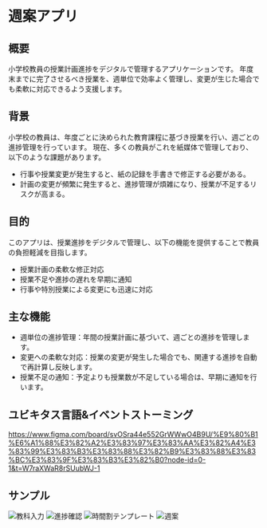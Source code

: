# 週案アプリ

## 概要
小学校教員の授業計画進捗をデジタルで管理するアプリケーションです。
年度末までに完了させるべき授業を、週単位で効率よく管理し、変更が生じた場合でも柔軟に対応できるよう支援します。

## 背景
小学校の教員は、年度ごとに決められた教育課程に基づき授業を行い、週ごとの進捗管理を行っています。
現在、多くの教員がこれを紙媒体で管理しており、以下のような課題があります。 
- 行事や授業変更が発生すると、紙の記録を手書きで修正する必要がある。
- 計画の変更が頻繁に発生すると、進捗管理が煩雑になり、授業が不足するリスクが高まる。

## 目的
このアプリは、授業進捗をデジタルで管理し、以下の機能を提供することで教員の負担軽減を目指します。
- 授業計画の柔軟な修正対応
- 授業不足や進捗の遅れを早期に通知
- 行事や特別授業による変更にも迅速に対応

## 主な機能
- 週単位の進捗管理：年間の授業計画に基づいて、週ごとの進捗を管理します。
- 変更への柔軟な対応：授業の変更が発生した場合でも、関連する進捗を自動で再計算し反映します。
- 授業不足の通知：予定よりも授業数が不足している場合は、早期に通知を行います。


## ユビキタス言語&イベントストーミング
https://www.figma.com/board/svOSra44e552GrWWwO4B9U/%E9%80%B1%E6%A1%88%E3%82%A2%E3%83%97%E3%83%AA%E3%82%A4%E3%83%99%E3%83%B3%E3%83%88%E3%82%B9%E3%83%88%E3%83%BC%E3%83%9F%E3%83%B3%E3%82%B0?node-id=0-1&t=W7raXWaR8rSUubWJ-1

## サンプル
![教科入力](https://github.com/user-attachments/assets/1fe76900-7114-42e7-8ef1-db62504b9243)
![進捗確認](https://github.com/user-attachments/assets/5ee9fc6a-7228-4c89-81c1-a79e2856e62a)
![時間割テンプレート](https://github.com/user-attachments/assets/8a1120dc-56dc-4b03-b62d-ccc2f76da61f)
![週案](https://github.com/user-attachments/assets/373932b0-6b15-4f26-b7ab-cdbf6f42fd38)
